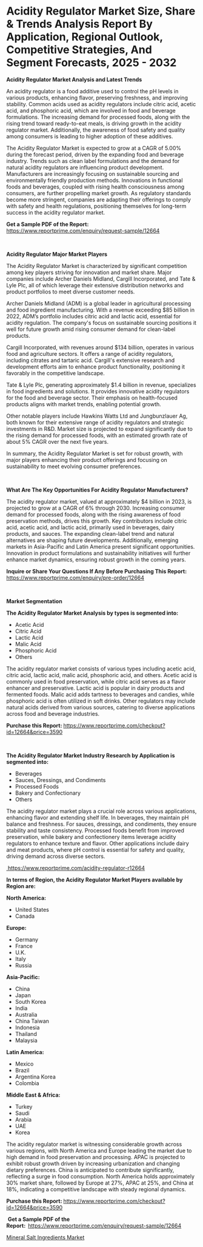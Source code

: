 <p><h1>Acidity Regulator Market Size, Share & Trends Analysis Report By Application, Regional Outlook, Competitive Strategies, And Segment Forecasts, 2025 - 2032</h1></p><p><strong>Acidity Regulator Market Analysis and Latest Trends</strong></p>
<p><p>An acidity regulator is a food additive used to control the pH levels in various products, enhancing flavor, preserving freshness, and improving stability. Common acids used as acidity regulators include citric acid, acetic acid, and phosphoric acid, which are involved in food and beverage formulations. The increasing demand for processed foods, along with the rising trend toward ready-to-eat meals, is driving growth in the acidity regulator market. Additionally, the awareness of food safety and quality among consumers is leading to higher adoption of these additives.</p><p>The Acidity Regulator Market is expected to grow at a CAGR of 5.00% during the forecast period, driven by the expanding food and beverage industry. Trends such as clean label formulations and the demand for natural acidity regulators are influencing product development. Manufacturers are increasingly focusing on sustainable sourcing and environmentally friendly production methods. Innovations in functional foods and beverages, coupled with rising health consciousness among consumers, are further propelling market growth. As regulatory standards become more stringent, companies are adapting their offerings to comply with safety and health regulations, positioning themselves for long-term success in the acidity regulator market.</p></p>
<p><strong>Get a Sample PDF of the Report:&nbsp;</strong> <a href="https://www.reportprime.com/enquiry/request-sample/12664?utm_campaign=3440&utm_medium=2&utm_source=Github&utm_content=ia&utm_term=19032025&utm_id=acidity-regulator">https://www.reportprime.com/enquiry/request-sample/12664</a></p>
<p>&nbsp;</p>
<p><strong>Acidity Regulator Major Market Players</strong></p>
<p><p>The Acidity Regulator Market is characterized by significant competition among key players striving for innovation and market share. Major companies include Archer Daniels Midland, Cargill Incorporated, and Tate & Lyle Plc, all of which leverage their extensive distribution networks and product portfolios to meet diverse customer needs.</p><p>Archer Daniels Midland (ADM) is a global leader in agricultural processing and food ingredient manufacturing. With a revenue exceeding $85 billion in 2022, ADM’s portfolio includes citric acid and lactic acid, essential for acidity regulation. The company's focus on sustainable sourcing positions it well for future growth amid rising consumer demand for clean-label products.</p><p>Cargill Incorporated, with revenues around $134 billion, operates in various food and agriculture sectors. It offers a range of acidity regulators, including citrates and tartaric acid. Cargill's extensive research and development efforts aim to enhance product functionality, positioning it favorably in the competitive landscape.</p><p>Tate & Lyle Plc, generating approximately $1.4 billion in revenue, specializes in food ingredients and solutions. It provides innovative acidity regulators for the food and beverage sector. Their emphasis on health-focused products aligns with market trends, enabling potential growth.</p><p>Other notable players include Hawkins Watts Ltd and Jungbunzlauer Ag, both known for their extensive range of acidity regulators and strategic investments in R&D. Market size is projected to expand significantly due to the rising demand for processed foods, with an estimated growth rate of about 5% CAGR over the next five years.</p><p>In summary, the Acidity Regulator Market is set for robust growth, with major players enhancing their product offerings and focusing on sustainability to meet evolving consumer preferences.</p></p>
<p>&nbsp;</p>
<p><strong>What Are The Key Opportunities For Acidity Regulator Manufacturers?</strong></p>
<p><p>The acidity regulator market, valued at approximately $4 billion in 2023, is projected to grow at a CAGR of 6% through 2030. Increasing consumer demand for processed foods, along with the rising awareness of food preservation methods, drives this growth. Key contributors include citric acid, acetic acid, and lactic acid, primarily used in beverages, dairy products, and sauces. The expanding clean-label trend and natural alternatives are shaping future developments. Additionally, emerging markets in Asia-Pacific and Latin America present significant opportunities. Innovation in product formulations and sustainability initiatives will further enhance market dynamics, ensuring robust growth in the coming years.</p></p>
<p><strong>Inquire or Share Your Questions If Any Before Purchasing This Report:</strong> <a href="https://www.reportprime.com/enquiry/pre-order/12664?utm_campaign=3440&utm_medium=2&utm_source=Github&utm_content=ia&utm_term=19032025&utm_id=acidity-regulator">https://www.reportprime.com/enquiry/pre-order/12664</a></p>
<p>&nbsp;</p>
<p><strong>Market Segmentation</strong></p>
<p><strong>The Acidity Regulator Market Analysis by types is segmented into:</strong></p>
<p><ul><li>Acetic Acid</li><li>Citric Acid</li><li>Lactic Acid</li><li>Malic Acid</li><li>Phosphoric Acid</li><li>Others</li></ul></p>
<p><p>The acidity regulator market consists of various types including acetic acid, citric acid, lactic acid, malic acid, phosphoric acid, and others. Acetic acid is commonly used in food preservation, while citric acid serves as a flavor enhancer and preservative. Lactic acid is popular in dairy products and fermented foods. Malic acid adds tartness to beverages and candies, while phosphoric acid is often utilized in soft drinks. Other regulators may include natural acids derived from various sources, catering to diverse applications across food and beverage industries.</p></p>
<p><strong>Purchase this Report:&nbsp;</strong><a href="https://www.reportprime.com/checkout?id=12664&price=3590&utm_campaign=3440&utm_medium=2&utm_source=Github&utm_content=ia&utm_term=19032025&utm_id=acidity-regulator">https://www.reportprime.com/checkout?id=12664&price=3590</a></p>
<p>&nbsp;</p>
<p><strong>The Acidity Regulator Market Industry Research by Application is segmented into:</strong></p>
<p><ul><li>Beverages</li><li>Sauces, Dressings, and Condiments</li><li>Processed Foods</li><li>Bakery and Confectionary</li><li>Others</li></ul></p>
<p><p>The acidity regulator market plays a crucial role across various applications, enhancing flavor and extending shelf life. In beverages, they maintain pH balance and freshness. For sauces, dressings, and condiments, they ensure stability and taste consistency. Processed foods benefit from improved preservation, while bakery and confectionery items leverage acidity regulators to enhance texture and flavor. Other applications include dairy and meat products, where pH control is essential for safety and quality, driving demand across diverse sectors.</p></p>
<p><a href="https://www.reportprime.com/acidity-regulator-r12664?utm_campaign=3440&utm_medium=2&utm_source=Github&utm_content=ia&utm_term=19032025&utm_id=acidity-regulator">&nbsp;https://www.reportprime.com/acidity-regulator-r12664</a></p>
<p><strong>In terms of Region, the Acidity Regulator Market Players available by Region are:</strong></p>
<p>
    <p> <strong> North America: </strong>
        <ul>
            <li>United States</li>
            <li>Canada</li>
        </ul>
        </p> 
    <p> <strong> Europe: </strong>
        <ul>
            <li>Germany</li>
            <li>France</li>
            <li>U.K.</li>
            <li>Italy</li>
            <li>Russia</li>
        </ul>
        </p> 
    <p> <strong> Asia-Pacific: </strong>
        <ul>
            <li>China</li>
            <li>Japan</li>
            <li>South Korea</li>
            <li>India</li>
            <li>Australia</li>
            <li>China Taiwan</li>
            <li>Indonesia</li>
            <li>Thailand</li>
            <li>Malaysia</li>
        </ul>
        </p> 
    <p> <strong> Latin America: </strong>
        <ul>
            <li>Mexico</li>
            <li>Brazil</li>
            <li>Argentina Korea</li>
            <li>Colombia</li>
        </ul>
        </p> 
    <p> <strong> Middle East & Africa: </strong>
        <ul>
            <li>Turkey</li>
            <li>Saudi</li>
            <li>Arabia</li>
            <li>UAE</li>
            <li>Korea</li>
        </ul>
    </p>
    </p>
<p><p>The acidity regulator market is witnessing considerable growth across various regions, with North America and Europe leading the market due to high demand in food preservation and processing. APAC is projected to exhibit robust growth driven by increasing urbanization and changing dietary preferences. China is anticipated to contribute significantly, reflecting a surge in food consumption. North America holds approximately 30% market share, followed by Europe at 27%, APAC at 25%, and China at 18%, indicating a competitive landscape with steady regional dynamics.</p></p>
<p><strong>Purchase this Report: </strong><a href="https://www.reportprime.com/checkout?id=12664&price=3590&utm_campaign=3440&utm_medium=2&utm_source=Github&utm_content=ia&utm_term=19032025&utm_id=acidity-regulator">https://www.reportprime.com/checkout?id=12664&price=3590</a></p>
<p>&nbsp;<strong>Get a Sample PDF of the Report:&nbsp;&nbsp;</strong><a href="https://www.reportprime.com/enquiry/request-sample/12664?utm_campaign=3440&utm_medium=2&utm_source=Github&utm_content=ia&utm_term=19032025&utm_id=acidity-regulator">https://www.reportprime.com/enquiry/request-sample/12664</a></p>
<p><strong></strong></p>
<p><p><a href="https://github.com/fraryatena85/Market-Research-Report-List-1/blob/main/mineral-salt-ingredients-market.md?utm_campaign=3440&utm_medium=2&utm_source=Github&utm_content=ia&utm_term=19032025&utm_id=acidity-regulator">Mineral Salt Ingredients Market</a></p></p>